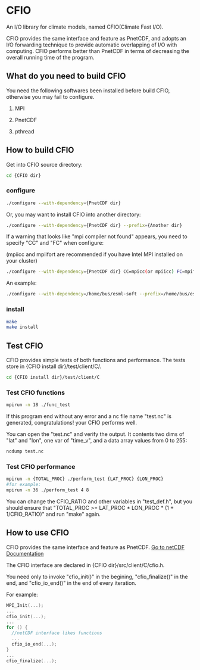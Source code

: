 CFIO
====

An I/O library for climate models, named CFIO(Climate Fast I/O).

CFIO provides the same interface and feature as PnetCDF, and adopts an I/O forwarding technique to provide automatic overlapping
of I/O with computing. CFIO performs better than PnetCDF in terms of decreasing the overall running time of the program.


What do you need to build CFIO
---------------------------

You need the following softwares been installed before build CFIO, otherwise you may fail to configure.

1. MPI

2. PnetCDF

3. pthread


How to build CFIO
-----------------

Get into CFIO source directory:

```bash
cd {CFIO dir}
```

### configure ###

```bash
./configure --with-dependency={PnetCDF dir} 
```

Or, you may want to install CFIO into another directory:

```bash
./configure --with-dependency={PnetCDF dir} --prefix={Another dir} 
```

If a warning that looks like "mpi compiler not found" appears, you need to specify "CC" and "FC" when configure: 

(mpiicc and mpiifort are recommended if you have Intel MPI installed on your cluster)

```bash
./configure --with-dependency={PnetCDF dir} CC=mpicc(or mpiicc) FC=mpifort(or mpiifort)
```

An example:

```bash
./configure --with-dependency=/home/bus/esml-soft --prefix=/home/bus/esml-cfio CC=mpiicc FC=mpiifort
```

### install ###

```bash
make
make install
```

Test CFIO
---------

CFIO provides simple tests of both functions and performance. The tests store in {CFIO install dir}/test/client/C/.

```bash
cd {CFIO install dir}/test/client/C
```

### Test CFIO functions ###

```bash
mpirun -n 18 ./func_test
```

If this program end without any error and a nc file name "test.nc" is generated, congratulations! your CFIO performs well.

You can open the "test.nc" and verify the output. It contents two dims of "lat" and "lon", one var of "time_v", and a data array values from 0 to 255:

```bash
ncdump test.nc
```

### Test CFIO performance ###

```bash
mpirun -n {TOTAL_PROC} ./perform_test {LAT_PROC} {LON_PROC}
#for example:
mpirun -n 36 ./perform_test 4 8
```

You can change the CFIO_RATIO and other variables in "test_def.h", but you should ensure that "TOTAL_PROC >= LAT_PROC * LON_PROC * (1 + 1/CFIO_RATIO)" and run "make" again.


How to use CFIO
---------------

CFIO provides the same interface and feature as PnetCDF. [Go to netCDF Documentation](http://www.unidata.ucar.edu/software/netcdf/docs/index.html)

The CFIO interface are declared in {CFIO dir}/src/client/C/cfio.h.

You need only to invoke "cfio_init()" in the begining, "cfio_finalize()" in the end, and "cfio_io_end()" in the end of every iteration.

For example:

```c
MPI_Init(...);
...
cfio_init(...);
...
for () {
  //netCDF interface likes functions
  ...
  cfio_io_end(...);
}
...
cfio_finalize(...);

```



